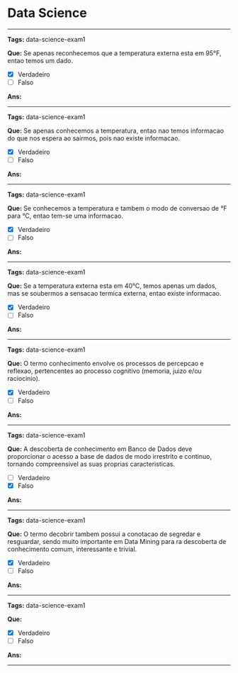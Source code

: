 # Data Science

---

**Tags:** data-science-exam1

**Que:** Se apenas reconhecemos que a temperatura externa esta em 95°F, entao temos um dado.

- [x] Verdadeiro 
- [ ] Falso

**Ans:** 

---

**Tags:** data-science-exam1

**Que:** Se apenas conhecemos a temperatura, entao nao temos informacao do que nos espera ao sairmos, pois nao existe informacao.

- [x] Verdadeiro 
- [ ] Falso

**Ans:** 

---

**Tags:** data-science-exam1

**Que:** Se conhecemos a temperatura e tambem o modo de conversao de °F para °C, entao tem-se uma informacao.

- [x] Verdadeiro 
- [ ] Falso

**Ans:** 

---

**Tags:** data-science-exam1

**Que:** Se a temperatura externa esta em 40°C, temos apenas um dados, mas se soubermos a sensacao termica externa, entao existe informacao.

- [x] Verdadeiro 
- [ ] Falso

**Ans:** 

---

**Tags:** data-science-exam1

**Que:** O termo conhecimento envolve os processos de percepcao e reflexao, pertencentes ao processo cognitivo (memoria, juizo e/ou raciocinio).

- [x] Verdadeiro 
- [ ] Falso

**Ans:** 

---

**Tags:** data-science-exam1

**Que:** A descoberta de conhecimento em Banco de Dados deve proporcionar o acesso a base de dados de modo irrestrito e continuo, tornando compreensivel as suas proprias caracteristicas.

- [ ] Verdadeiro 
- [x] Falso

**Ans:** 

---

**Tags:** data-science-exam1

**Que:** O termo decobrir tambem possui a conotacao de segredar e resguardar, sendo muito importante em Data Mining para ra descoberta de conhecimento comum, interessante e trivial.

- [x] Verdadeiro 
- [ ] Falso

**Ans:** 

---

**Tags:** data-science-exam1

**Que:** 

- [x] Verdadeiro 
- [ ] Falso

**Ans:** 

---